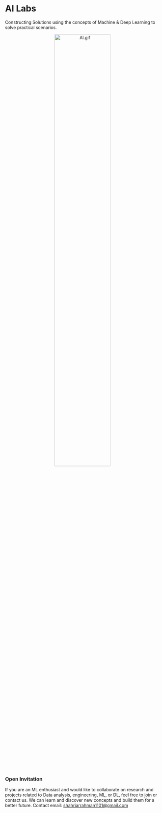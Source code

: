 # AI Labs
Constructing Solutions using the concepts of Machine & Deep Learning to solve practical scenarios.

<div align="center">
    <img width="60%" src="src/files/AI-Labs.gif" alt="AI.gif" >
</div>

</br></br>

### Open Invitation
If you are an ML enthusiast and would like to collaborate on research and projects related to Data analysis, engineering, ML, or DL, feel free to join or contact us. We can learn and discover new concepts and build them for a better future.
Contact email: shahriarrahman1101@gmail.com

